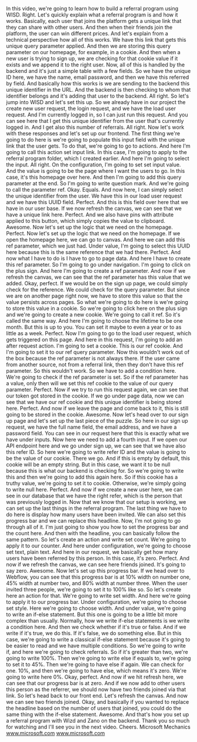 In this video, we're going to learn how to build a referral program using WISD. Right. Let's quickly explain what a referral program is and how it works. Basically, each user that joins the platform gets a unique link that they can share with other users. And then when their friends join the platform, the user can win different prices. And let's explain from a technical perspective how all of this works. We have this link that gets this unique query parameter applied. And then we are storing this query parameter on our homepage, for example, in a cookie. And then when a new user is trying to sign up, we are checking for that cookie value if it exists and we append it to the right user. Now, all of this is handled by the backend and it's just a simple table with a few fields. So we have the unique ID here, we have the name, email password, and then we have this referred by field. And basically how this works is we are sending to the backend this unique identifier in the URL. And the backend is then checking to whom that identifier belongs and it's adding that user to the backend. All right. So let's jump into WISD and let's set this up. So we already have in our project the create new user request, the login request, and we have the load user request. And I'm currently logged in, so I can just run this request. And you can see here that I get this unique identifier from the user that's currently logged in. And I get also this number of referrals. All right. Now let's work with these responses and let's set up our frontend. The first thing we're going to do here is we're going to populate this input field with the unique link that the user gets. To do that, we're going to go to actions. And here I'm going to call this action set input link. In this case, I'm going to apply to the referral program folder, which I created earlier. And here I'm going to select the input. All right. On the configuration, I'm going to set set input value. And the value is going to be the page where I want the users to go. In this case, it's this homepage over here. And then I'm going to add this query parameter at the end. So I'm going to write question mark. And we're going to call the parameter ref. Okay. Equals. And now here, I can simply select the unique identifier from the user. We have this in our load user request and we have this UUID field. Perfect. And this is this field over here that we have in our user base. If we now refresh the canvas, we can see that we have a unique link here. Perfect. And we also have pins with attribute applied to this button, which simply copies the value to clipboard. Awesome. Now let's set up the logic that we need on the homepage. Perfect. Now let's set up the logic that we need on the homepage. If we open the homepage here, we can go to canvas. And here we can add this ref parameter, which we just had. Under value, I'm going to select this UUID here because this is the same reference that we had there. Perfect. And now what I have to do is I have to go to page data. And here I have to create this ref parameter. So I'm going to go under navigation. I'm going to click on the plus sign. And here I'm going to create a ref parameter. And now if we refresh the canvas, we can see that the ref parameter has this value that we added. Okay, perfect. If we would be on the sign up page, we could simply check for the reference. We could check for the query parameter. But since we are on another page right now, we have to store this value so that the value persists across pages. So what we're going to do here is we're going to store this value in a cookie. So we're going to click here on the plus sign and we're going to create a new cookie. We're going to call it ref. So it's called the same way. And here I'm going to choose the lifetime to be one month. But this is up to you. You can set it maybe to even a year or to as little as a week. Perfect. Now I'm going to go to the load user request, which gets triggered on this page. And here in this request, I'm going to add an after request action. I'm going to set a cookie. This is our ref cookie. And I'm going to set it to our ref query parameter. Now this wouldn't work out of the box because the ref parameter is not always there. If the user came from another source, not from a referral link, then they don't have this ref parameter. So this wouldn't work. So we have to add a condition here. We're going to check if the ref parameter is set. So if the ref parameter has a value, only then will we set this ref cookie to the value of our query parameter. Perfect. Now if we try to run this request again, we can see that our token got stored in the cookie. If we go under page data, now we can see that we have our ref cookie and this unique identifier is being stored here. Perfect. And now if we leave the page and come back to it, this is still going to be stored in the cookie. Awesome. Now let's head over to our sign up page and let's set up the last piece of the puzzle. So here in our sign up request, we have the full name field, the email address, and we have a password field. You can see in our request here that this is exactly what we have under inputs. Now here we need to add a fourth input. If we open our API endpoint here and we go under sign up, we can see that we have also this refer ID. So here we're going to write refer ID and the value is going to be the value of our cookie. There we go. And if this is empty by default, this cookie will be an empty string. But in this case, we want it to be null because this is what our backend is checking for. So we're going to write this and then we're going to add this again here. So if this cookie has a truthy value, we're going to set it to cookie. Otherwise, we're simply going to write null here. Perfect. And now if we create a new user here, we can see in our database that we have the right refer, which is the person that was previously logged in. Now that we know that our setup is working, we can set up the last things in the referral program. The last thing we have to do here is display how many users have been invited. We can also set this progress bar and we can replace this headline. Now, I'm not going to go through all of it. I'm just going to show you how to set the progress bar and the count here. And then with the headline, you can basically follow the same pattern. So let's create an action and write set count. We're going to apply it to our counter. And here under configuration, we're going to choose set text, plain text. And here in our request, we basically get how many users have been referred by this person. In this case, it's zero. Perfect. And now if we refresh the canvas, we can see here friends joined. It's going to say zero. Awesome. Now let's set up this progress bar. If we head over to Webflow, you can see that this progress bar is at 10% width on number one, 45% width at number two, and 80% width at number three. When the user invited three people, we're going to set it to 100% like so. So let's create here an action for that. We're going to write set width. And here we're going to apply it to our progress bar. Under configuration, we're going to choose set style. Here we're going to choose width. And under value, we're going to write an if-else statement. But this one is going to be a little bit more complex than usually. Normally, how we write if-else statements is we write a condition here. And then we check whether if it's true or false. And if we write if it's true, we do this. If it's false, we do something else. But in this case, we're going to write a classical if-else statement because it's going to be easier to read and we have multiple conditions. So we're going to write if, and here we're going to check referrals. So if it's greater than two, we're going to write 100%. Then we're going to write else if equals to, we're going to set it to 45%. Then we're going to have else if again. We can check for one. 10%, and then we're going to have else, which means it's zero. We're going to write here 0%. Okay, perfect. And now if we hit refresh here, we can see that our progress bar is at zero. And if we now add to other users this person as the referrer, we should now have two friends joined via that link. So let's head back to our front end. Let's refresh the canvas. And now we can see two friends joined. Okay, and basically if you wanted to replace the headline based on the number of users that joined, you could do the same thing with the if-else statement. Awesome. And that's how you set up a referral program with Wizd and Zano on the backend. Thank you so much for watching and I'll see you in the next video. Cheers. Microsoft Mechanics www.microsoft.com www.microsoft.com